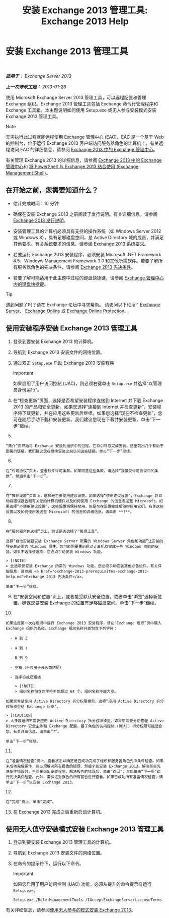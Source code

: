 ﻿---
title: '安装 Exchange 2013 管理工具: Exchange 2013 Help'
TOCTitle: 安装 Exchange 2013 管理工具
ms:assetid: 71fcbe4c-783b-4f77-aabb-a21aa7a4ef23
ms:mtpsurl: https://technet.microsoft.com/zh-cn/library/Bb232090(v=EXCHG.150)
ms:contentKeyID: 50556599
ms.date: 01/11/2018
mtps_version: v=EXCHG.150
ms.translationtype: HT
---

# 安装 Exchange 2013 管理工具

 

_**适用于：** Exchange Server 2013_

_**上一次修改主题：** 2013-01-28_

使用 Microsoft Exchange Server 2013 管理工具，可以远程配置和管理 Exchange 组织。Exchange 2013 管理工具包括 Exchange 命令行管理程序和 Exchange 工具箱。本主题说明如何使用 Setup.exe 或无人参与安装模式安装 Exchange 2013 管理工具。

> [!NOTE]  
> 无需执行此过程就能远程使用 Exchange 管理中心 (EAC)。EAC 是一个基于 Web 的控制台，位于运行 Exchange 2013 客户端访问服务器角色的计算机上。有关远程访问 EAC 的详细信息，请参阅 <a href="exchange-admin-center-in-exchange-2013-exchange-2013-help.md">Exchange 2013 中的 Exchange 管理中心</a>。


有关管理 Exchange 2013 的详细信息，请参阅 [Exchange 2013 中的 Exchange 管理中心](exchange-admin-center-in-exchange-2013-exchange-2013-help.md)和 [将 PowerShell 与 Exchange 2013 结合使用 (Exchange Management Shell)](https://technet.microsoft.com/zh-cn/library/bb123778\(v=exchg.150\))。

## 在开始之前，您需要知道什么？

  - 估计完成时间：10 分钟

  - 确保在安装 Exchange 2013 之前阅读了发行说明。有关详细信息，请参阅 [Exchange 2013 发行说明](release-notes-for-exchange-2013-exchange-2013-help.md)。

  - 安装管理工具的计算机必须具有支持的操作系统（如 Windows Server 2012 或 Windows 8），具有足够磁盘空间，是 Active Directory 域的成员，并满足其他要求。有关系统要求的信息，请参阅 [Exchange 2013 系统要求](exchange-2013-system-requirements-exchange-2013-help.md)。

  - 若要运行 Exchange 2013 安装程序，必须安装 Microsoft .NET Framework 4.5、Windows Management Framework 3.0 和其他所需软件。若要了解所有服务器角色的先决条件，请参阅 [Exchange 2013 先决条件](exchange-2013-prerequisites-exchange-2013-help.md)。

  - 若要了解可能适用于此主题中过程的键盘快捷键，请参阅 [Exchange 管理中心内的键盘快捷键](keyboard-shortcuts-in-the-exchange-admin-center-exchange-online-protection-help.md)。

> [!TIP]  
> 遇到问题了吗？请在 Exchange 论坛中寻求帮助。 请访问以下论坛：<a href="https://go.microsoft.com/fwlink/p/?linkid=60612">Exchange Server</a>、 <a href="https://go.microsoft.com/fwlink/p/?linkid=267542">Exchange Online</a> 或 <a href="https://go.microsoft.com/fwlink/p/?linkid=285351">Exchange Online Protection</a>。


## 使用安装程序安装 Exchange 2013 管理工具

1.  登录到要安装 Exchange 2013 的计算机。

2.  导航到 Exchange 2013 安装文件的网络位置。

3.  通过双击 `Setup.exe` 启动 Exchange 2013 安装程序
    
    > [!IMPORTANT]  
    > 如果启用了用户访问控制 (UAC)，则必须右键单击 <code>Setup.exe</code> 并选择“以管理员身份运行”。


4.  在“检查更新”页面，选择是否希望安装程序连接到 Internet 并下载 Exchange 2013 的产品和安全更新。如果您选择“连接到 Internet 并检查更新”，安装程序将下载更新，并在应用这些更新后继续。如果您选择“现在不检查更新”，您可在随后手动下载和安装更新。我们建议您现在下载并安装更新。单击“下一步”继续。

5.  
    
    “简介”页开始将 Exchange 安装到组织中的过程。它将引导您完成安装。这里列出几个有助于部署的链接。我们建议您在继续安装之前访问这些链接。单击“下一步”继续。

6.  
    
    在“许可协议”页上，查看软件许可条款。如果同意这些条款，请选择“我接受许可协议中的条款”，然后单击“下一步”。

7.  
    
    在“推荐设置”页面上，选择是否要使用建议设置。如果选择“使用建议设置”，Exchange 将自动将错误报告和有关您的计算机硬件以及如何使用 Exchange 的信息发送至 Microsoft。如果选择“不使用建议设置”，这些设置将保持禁用，但是可在设置完成后随时启用它们。有关这些设置以及如何使用发送至 Microsoft 的信息的详细信息，请单击 **?**。

8.  
    
    在“服务器角色选择”页上，验证是否选择了“管理工具”。
    
    选择“自动安装要安装 Exchange Server 所需的 Windows Server 角色和功能”让安装向导安装必需的 Windows 组件。您可能需要重新启动计算机以完成一些 Windows 功能的安装。如果不选择该选项，您必须手动安装 Windows 功能。
    
    > [!NOTE]  
    > 此选项仅安装 Exchange 所需的 Windows 功能。您必须手动安装其他必备组件。有关详细信息，请参阅 <a href="exchange-2013-prerequisites-exchange-2013-help.md">Exchange 2013 先决条件</a>。
    
    单击“下一步”继续。

9.  在“安装空间和位置”页上，或者接受默认安全位置，或者单击“浏览”选择新位置。确保您要安装 Exchange 的位置有足够磁盘空间。单击“下一步”继续。

10. 
    
    如果这是第一次在组织中运行 Exchange 2013 安装程序，请在“Exchange 组织”页中键入 Exchange 组织的名称。Exchange 组织名称只能包含下列字符：
    
      - A 到 Z
    
      - a 到 z
    
      - 0 到 9
    
      - 空格（不可用于开头或结尾）
    
      - 连字符或短横线
        
        > [!NOTE]  
        > 组织名称包含的字符不能超过 64 个。组织名称不能为空。
    
    如果您希望使用 Active Directory 拆分权限模型，选择“应用 Active Directory 拆分权限模型给 Exchange 组织”。
    
    > [!CAUTION]  
    > 大多数组织不需要应用 Active Directory 拆分权限模型。如果您需要分别管理 Active Directory 安全主体和 Exchange 配置，基于角色的访问控制 (RBAC) 拆分权限可能适合您。有关详细信息，请单击“?”。
    
    单击“下一步”继续。

11. 
    
    在“准备情况检查”页上，查看状态以确定是否成功完成了组织和服务器角色先决条件检查。如果未成功完成操作，则必须解决所有报告的错误，然后才能安装 Exchange 2013。解决某些先决条件错误时，不需要退出安装程序。解决报告的错误后，单击“返回”，然后单击“下一步”运行先决条件检查。此外，需保证对报告的所有警告进行查看。如果已成功所有准备情况检查，请单击“下一步”以安装 Exchange 2013。

12. 
    
    在“完成”页上，单击“完成”。

13. 在 Exchange 2013 完成之后重新启动计算机。

## 使用无人值守安装模式安装 Exchange 2013 管理工具

1.  登录到要安装 Exchange 2013 管理工具的计算机。

2.  导航到 Exchange 2013 安装文件的网络位置。

3.  在命令的提示符下，运行以下命令。
    
    > [!IMPORTANT]  
    > 如果您启用了用户访问控制 (UAC) 功能，必须从提升的命令提示符运行 <code>Setup.exe</code>。
    
        Setup.exe /Role:ManagementTools /IAcceptExchangeServerLicenseTerms

有关详细信息，请参阅[使用无人参与的模式安装 Exchange 2013](install-exchange-2013-using-unattended-mode-exchange-2013-help.md)。

